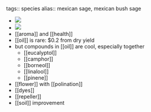 tags:: species
alias:: mexican sage, mexican bush sage

- ![](https://peach-geographical-bat-397.mypinata.cloud/ipfs/QmbC3z3oJ481Dri3mR5GYqscD9vYSGTeRZwimMauBNaAha)
- ![](https://peach-geographical-bat-397.mypinata.cloud/ipfs/Qmbrsbp8x7WqDZ28yGLxVwFVLvTpbYN4qidK4Jychpargk)
- [[aroma]] and [[health]]
- [[oil]] is rare: $0.2 from dry yield
- but compounds in [[oil]] are cool, especially together
	- [[eucalyptol]]
	- [[camphor]]
	- [[borneol]]
	- [[linalool]]
	- [[pinene]]
- [[flower]] with [[polination]]
- [[dyes]]
- [[repeller]]
- [[soil]] improvement